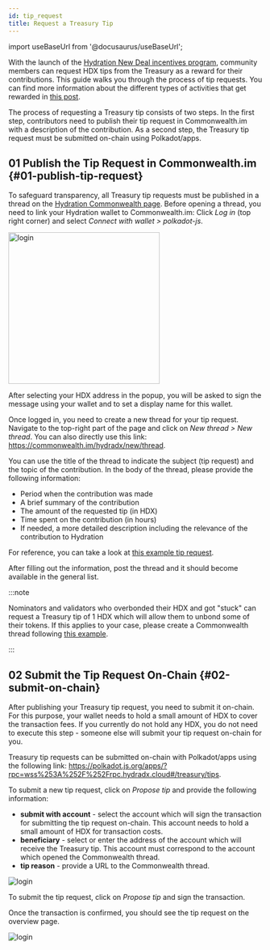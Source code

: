 ```yaml
---
id: tip_request
title: Request a Treasury Tip
---
```


import useBaseUrl from '@docusaurus/useBaseUrl';

With the launch of the [Hydration New Deal incentives program](#link-to-new-deal), community members can request HDX tips from the Treasury as a reward for their contributions. This guide walks you through the process of tip requests. You can find more information about the different types of activities that get rewarded in [this post](/spending_fw).

The process of requesting a Treasury tip consists of two steps. In the first step, contributors need to publish their tip request in Commonwealth.im with a description of the contribution. As a second step, the Treasury tip request must be submitted on-chain using Polkadot/apps.

## 01 Publish the Tip Request in Commonwealth.im {#01-publish-tip-request}

To safeguard transparency, all Treasury tip requests must be published in a thread on the [Hydration Commonwealth page](https://commonwealth.im/hydradx). Before opening a thread, you need to link your Hydration wallet to Commonwealth.im: Click *Log in* (top right corner) and select *Connect with wallet > polkadot-js*.

<div style={{textAlign: 'center'}}>
  <img alt="login" src={useBaseUrl('/tip-request/login.jpg')} width="300px" />
</div>

After selecting your HDX address in the popup, you will be asked to sign the message using your wallet and to set a display name for this wallet.

Once logged in, you need to create a new thread for your tip request. Navigate to the top-right part of the page and click on *New thread > New thread*. You can also directly use this link: https://commonwealth.im/hydradx/new/thread.

You can use the title of the thread to indicate the subject (tip request) and the topic of the contribution. In the body of the thread, please provide the following information:

* Period when the contribution was made
* A brief summary of the contribution
* The amount of the requested tip (in HDX)
* Time spent on the contribution (in hours)
* If needed, a more detailed description including the relevance of the contribution to Hydration

For reference, you can take a look at [this example tip request](https://commonwealth.im/hydradx/proposal/discussion/1165-tip-request-add-documentation-for-staking).

After filling out the information, post the thread and it should become available in the general list.

:::note

Nominators and validators who overbonded their HDX and got "stuck" can request a Treasury tip of 1 HDX which will allow them to unbond some of their tokens. If this applies to your case, please create a Commonwealth thread following [this example](https://commonwealth.im/hydradx/proposal/discussion/1166-tip-request-overbonded-staker).

:::

## 02 Submit the Tip Request On-Chain {#02-submit-on-chain}

After publishing your Treasury tip request, you need to submit it on-chain. For this purpose, your wallet needs to hold a small amount of HDX to cover the transaction fees. If you currently do not hold any HDX, you do not need to execute this step - someone else will submit your tip request on-chain for you.

Treasury tip requests can be submitted on-chain with Polkadot/apps using the following link: https://polkadot.js.org/apps/?rpc=wss%253A%252F%252Frpc.hydradx.cloud#/treasury/tips.

To submit a new tip request, click on *Propose tip* and provide the following information:

* **submit with account** - select the account which will sign the transaction for submitting the tip request on-chain. This account needs to hold a small amount of HDX for transaction costs.
* **beneficiary** - select or enter the address of the account which will receive the Treasury tip. This account must correspond to the account which opened the Commonwealth thread.
* **tip reason** - provide a URL to the Commonwealth thread.

<div style={{textAlign: 'center'}}>
  <img alt="login" src={useBaseUrl('/tip-request/submit-on-chain.jpg')} />
</div>

To submit the tip request, click on *Propose tip* and sign the transaction. 

Once the transaction is confirmed, you should see the tip request on the overview page.

<div style={{textAlign: 'center'}}>
  <img alt="login" src={useBaseUrl('/tip-request/tip-requests.jpg')} />
</div>
